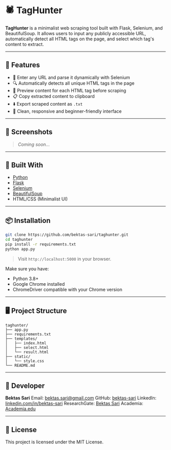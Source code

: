 # 🕷️ TagHunter

**TagHunter** is a minimalist web scraping tool built with Flask, Selenium, and BeautifulSoup. It allows users to input any publicly accessible URL, automatically detect all HTML tags on the page, and select which tag's content to extract.

---

## 🚀 Features

* 🧭 Enter any URL and parse it dynamically with Selenium
* 🔍 Automatically detects all unique HTML tags in the page
* 🧠 Preview content for each HTML tag before scraping
* 📋 Copy extracted content to clipboard
* ⬇️ Export scraped content as `.txt`
* 🎨 Clean, responsive and beginner-friendly interface

---

## 📸 Screenshots

> *Coming soon...*

---

## 🧰 Built With

* [Python](https://www.python.org/)
* [Flask](https://flask.palletsprojects.com/)
* [Selenium](https://www.selenium.dev/)
* [BeautifulSoup](https://www.crummy.com/software/BeautifulSoup/)
* HTML/CSS (Minimalist UI)

---

## 📦 Installation

```bash
git clone https://github.com/bektas-sari/taghunter.git
cd taghunter
pip install -r requirements.txt
python app.py
```

> Visit `http://localhost:5000` in your browser.

Make sure you have:

* Python 3.8+
* Google Chrome installed
* ChromeDriver compatible with your Chrome version

---

## 🖥️ Project Structure

```
taghunter/
├── app.py
├── requirements.txt
├── templates/
│   ├── index.html
│   ├── select.html
│   └── result.html
├── static/
│   └── style.css
└── README.md
```

---

## 👤 Developer

**Bektas Sari**
Email: [bektas.sari@gmail.com](mailto:bektas.sari@gmail.com) 
GitHub: [bektas-sari](https://github.com/bektas-sari)
LinkedIn: [linkedin.com/in/bektas-sari](https://www.linkedin.com/in/bektas-sari)
ResearchGate: [Bektas Sari](https://www.researchgate.net/profile/Bektas-Sari-3)
Academia: [Academia.edu](https://independent.academia.edu/bektassari)

---

## 📄 License

This project is licensed under the MIT License.
